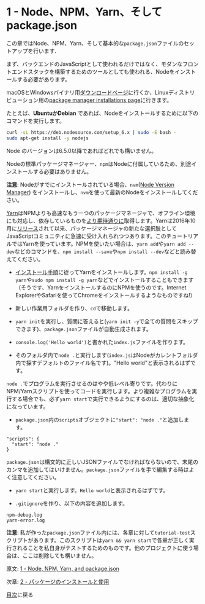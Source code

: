 # 1 - Node、NPM、Yarn、そしてpackage.json

この章ではNode、NPM、Yarn、そして基本的な`package.json`ファイルのセットアップを行います.

まず、バックエンドのJavaScriptとして使われるだけではなく、モダンなフロントエンドスタックを構築するためのツールとしても使われる、Nodeをインストールする必要があります。

macOSとWindowsバイナリ用[ダウンロードページ](https://nodejs.org/en/download/current/)に行くか、Linuxディストリビューション用の[package manager installations page](https://nodejs.org/en/download/package-manager/)に行きます。

たとえば、**UbuntuかDebian** であれば、Nodeをインストールするために以下のコマンドを実行します。

```bash
curl -sL https://deb.nodesource.com/setup_6.x | sudo -E bash -
sudo apt-get install -y nodejs
```
Node のバージョンは6.5.0以降であればどれでも構いません。

Nodeの標準パッケージマネージャー、`npm`はNodeに付属しているため、別途インストールする必要はありません。

**注意**: Nodeがすでにインストールされている場合、`nvm`([Node Version Manager](https://github.com/creationix/nvm)) をインストールし、`nvm`を使って最新のNodeをインストールしてください。

[Yarn](https://yarnpkg.com/)はNPMよりも高速なもう一つのパッケージマネージャで、オフライン環境にも対応し、依存しているものを[より期待通りに](https://yarnpkg.com/en/docs/yarn-lock)取得します。Yarnは2016年10月に[リリース](https://code.facebook.com/posts/1840075619545360)されて以来、パッケージマネージャの新たな選択肢としてJavaScriptコミュニティに急速に受け入れられつつあります。このチュートリアルではYarnを使っています。NPMを使いたい場合は、`yarn add`や`yarn add --dev`などのコマンドを、`npm install --save`や`npm install --dev`などと読み替えてください。

- [インストール手順](https://yarnpkg.com/en/docs/install)に従ってYarnをインストールします。`npm install -g yarn`や`sudo npm install -g yarn`などでインストールすることもできます（そうです、YarnをインストールするのにNPMを使うのです。Internet ExplorerやSafariを使ってChromeをインストールするようなものですね!）

- 新しい作業用フォルダを作り、`cd`で移動します。
- `yarn init`を実行し、質問に答えると(`yarn init -y`で全ての質問をスキップできます)、`package.json`ファイルが自動生成されます。
- `console.log('Hello world')`と書かれた`index.js`ファイルを作ります。
- そのフォルダ内で`node .`と実行します(`index.js`はNodeがカレントフォルダ内で探すデフォルトのファイル名です)。"Hello world"と表示されるはずです。

`node .`でプログラムを実行させるのはやや低レベル寄りです。代わりにNPM/Yarnスクリプトを使ってコードを実行します。より複雑なプログラムを実行する場合でも、必ず`yarn start`で実行できるようにするのは、適切な抽象化になっています。

- `package.json`内の`scripts`オブジェクトに`"start": "node ."`と追加します。

```
"scripts": {
  "start": "node ."
}
```

`package.json`は構文的に正しいJSONファイルでなければならないので、末尾のカンマを追加してはいけません。`package.json`ファイルを手で編集する時はよく注意してください。

- `yarn start`と実行します。`Hello world`と表示されるはずです。

- `.gitignore`を作り、以下の内容を追加します。

```
npm-debug.log
yarn-error.log
```

**注意**: 私が作った`package.json`ファイル内には、各章に対して`tutorial-test`スクリプトがあります。このスクリプトは`yarn && yarn start`で各章が正しく実行されることを私自身がテストするためのものです。他のプロジェクトに使う場合は、ここは削除しても構いません。

原文: [1 - Node, NPM, Yarn, and package.json](https://github.com/verekia/js-stack-from-scratch/tree/master/tutorial/1-node-npm-yarn-package-json)

次章: [2 - パッケージのインストールと使用](/tutorial/2-packages)

[目次](https://github.com/verekia/js-stack-from-scratch)に戻る

